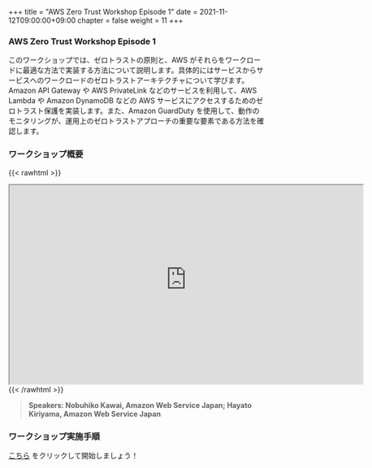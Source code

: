 +++
title = "AWS Zero Trust Workshop Episode 1"
date = 2021-11-12T09:00:00+09:00
chapter = false
weight = 11
+++

### AWS Zero Trust Workshop Episode 1

このワークショップでは、ゼロトラストの原則と、AWS がそれらをワークロードに最適な方法で実装する方法について説明します。具体的にはサービスからサービスへのワークロードのゼロトラストアーキテクチャについて学びます。Amazon API Gateway や AWS PrivateLink などのサービスを利用して、AWS Lambda や Amazon DynamoDB などの AWS サービスにアクセスするためのゼロトラスト保護を実装します。また、Amazon GuardDuty を使用して、動作のモニタリングが、運用上のゼロトラストアプローチの重要な要素である方法を確認します。

### ワークショップ概要

{{< rawhtml >}}
<iframe src="https://awssecurityroadshowjapan2021.s3.ap-northeast-1.amazonaws.com/OnDemandTracks/workshop_1.pdf" width="696" height="392"></iframe>
{{< /rawhtml >}}

>  **Speakers: Nobuhiko Kawai, Amazon Web Service Japan; Hayato Kiriyama, Amazon Web Service Japan** 

### ワークショップ実施手順

[こちら](https://catalog.us-east-1.prod.workshops.aws/v2/workshops/dc413216-deab-4371-9e4a-879a4f14233d/ja-JP) をクリックして開始しましょう！
